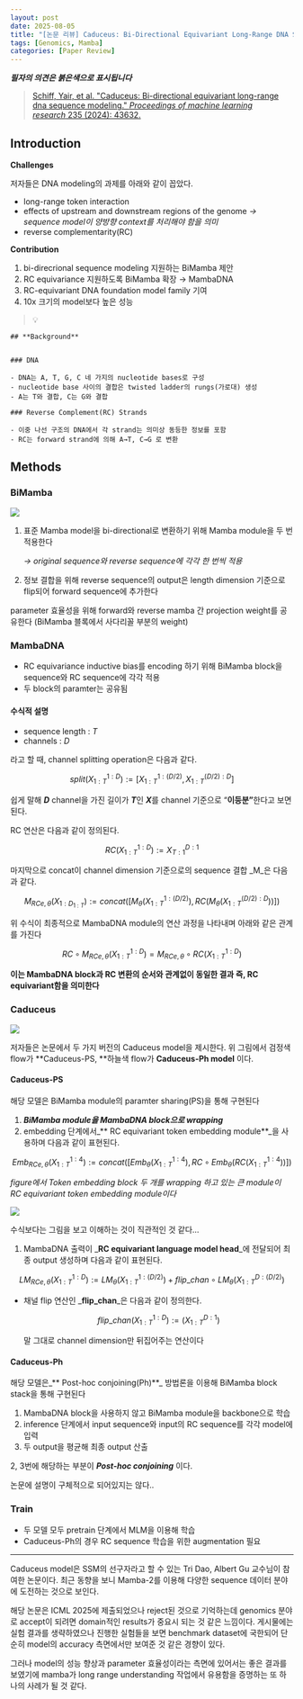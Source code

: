 ```yaml
---
layout: post
date: 2025-08-05
title: "[논문 리뷰] Caduceus: Bi-Directional Equivariant Long-Range DNA Sequence Modeling"
tags: [Genomics, Mamba]
categories: [Paper Review]
---
```


<span class="notion-red">_**필자의 의견은 붉은색으로 표시됩니다**_</span>


> [Schiff, Yair, et al. "Caduceus: Bi-directional equivariant long-range dna sequence modeling." ](https://pmc.ncbi.nlm.nih.gov/articles/PMC12189541/)[_Proceedings of machine learning research_](https://pmc.ncbi.nlm.nih.gov/articles/PMC12189541/)[ 235 (2024): 43632.](https://pmc.ncbi.nlm.nih.gov/articles/PMC12189541/)



## Introduction


**Challenges**


저자들은 DNA modeling의 과제를 아래와 같이 꼽았다.

- long-range token interaction
- effects of upstream and downstream regions of the genome 
_→ sequence model이 양방향 context를 처리해야 함을 의미_
- reverse complementarity(RC)

**Contribution**

1. bi-direcrional sequence modeling 지원하는 BiMamba 제안
1. RC equivariance 지원하도록 BiMamba 확장 → MambaDNA
1. RC-equivariant DNA foundation model family 기여
1. 10x 크기의 model보다 높은 성능

> 💡 


	## **Background**


	### DNA

	- DNA는 A, T, G, C 네 가지의 nucleotide bases로 구성
	- nucleotide base 사이의 결합은 twisted ladder의 rungs(가로대) 생성
	- A는 T와 결합, C는 G와 결합

	### Reverse Complement(RC) Strands

	- 이중 나선 구조의 DNA에서 각 strand는 의미상 동등한 정보를 포함
	- RC는 forward strand에 의해 A→T, C→G 로 변환


## Methods



### BiMamba


![](https://prod-files-secure.s3.us-west-2.amazonaws.com/542b861c-36a8-4051-84e5-8804b6728dba/2c247d59-7815-4980-99f0-8f0d21f445a7/image.png?X-Amz-Algorithm=AWS4-HMAC-SHA256&X-Amz-Content-Sha256=UNSIGNED-PAYLOAD&X-Amz-Credential=ASIAZI2LB466YLPBCKPS%2F20250823%2Fus-west-2%2Fs3%2Faws4_request&X-Amz-Date=20250823T170047Z&X-Amz-Expires=3600&X-Amz-Security-Token=IQoJb3JpZ2luX2VjENj%2F%2F%2F%2F%2F%2F%2F%2F%2F%2FwEaCXVzLXdlc3QtMiJHMEUCIDp9fG3U07WdnVezjjsHcLTcKIJNmXipDsJNUhPTivQoAiEA1UcwjP%2BvXZW65Q9FpECFsIeGYK%2B6FozL%2B6cX7SYk8Z4q%2FwMIMRAAGgw2Mzc0MjMxODM4MDUiDBT%2F%2FH7MwVv29C9P0ircA302kLvYMZrH9Bz0WL6bzo7DDSmujb2MMj0Ek0PcrthEFpjgwmWm8kDumD%2BL%2Fv%2FhC5P7MScFex6DxO0rI2fr8VT5iNFQDm7fB4H3mSah6xZV0cljPxJZWwL%2Bo37bHnCRQP29Xr8RpaAGJqWJ1ITGpfMTjs7sEjd%2BxRmI6aLizE2dp8ED07zySynjwdU2CErFQGKGAzQOGpTiQfM2h8RLUOg1M3j8crX1fHPkCFB3nAYoAxeQGcUXJBJzzv%2FygtCUwowrWh%2BGD6RULnyrZ8yMp%2FSguNgqjx8KN8fJ3lIeXakmdxToH3JH1N2Fq8xON9d4OGUH9maD%2BCp%2F4XpGuWdo4EbKLRF3QshibFoQH5Y8fySxTMuXQPtxkoNPBPCEotR%2BqWSD8cxRpf95eIsYQmlhHOjdyD0FukyslqDt5QlM6iznYjeRun731YDwA%2BmC%2B5q7N9f9ynDyZyGCLsxeKSYeZm%2FOgOu8Cw8hy6fUaTlWgsXhAZNg34hZ3o0CSoHA9VNLNaaIxhsLYom4%2B%2Bth21CEoxY8dw9xVLcux51GO%2BM%2B1sp7PygGSDBc7et%2BBk5%2BMbkSEOwP%2B3UPTX3yCUtsb%2FeTNIzdM7WDvGgeDN9LGPoLMBwe9Jz2MDx8EQqZ88oOMK3Cp8UGOqUBqhdBiCsgW9e8QtZRoahj3%2BwmSIVz1PdqubEbPRTNY3vvCAzHNPMcH1GaQ4kZL6EfAJ1BceEhgMuHXxWG26W7BAHoP3ey7%2BFijcX1fYdTC%2FENcekpFQQU%2BkNNk%2BKabqbvrbrx2pCzuyDmmURRYP0VVjC2NCSDdkkkI%2BBSQou8gp%2F3TU9zOZQYrnm8no5W8OrSmiWMupEetzXrSpP2C%2FKIVYlvtHlf&X-Amz-Signature=95010013d5d974af504395e74b09bf6b56e0a2fdf68119283218f1f431507063&X-Amz-SignedHeaders=host&x-amz-checksum-mode=ENABLED&x-id=GetObject)

1. 표준 Mamba model을 bi-directional로 변환하기 위해 Mamba module을 두 번 적용한다

	_→ original sequence와 reverse sequence에 각각 한 번씩 적용_

1. 정보 결합을 위해 reverse sequence의 output은 length dimension 기준으로 flip되어 forward sequence에 추가한다

parameter 효율성을 위해 forward와 reverse mamba 간 projection weight를 공유한다 (BiMamba 블록에서 사다리꼴 부분의 weight)



### MambaDNA

- RC equivariance inductive bias를 encoding 하기 위해 BiMamba block을 sequence와 RC sequence에 각각 적용
- 두 block의 paramter는 공유됨


#### 수식적 설명

- sequence length : _T_
- channels : _D_

라고 할 때,  channel splitting operation은 다음과 같다.


$$
split(X^{1:D}_{1:T}):=[X^{1:(D/2)}_{1:T},X^{(D/2):D}_{1:T}]
$$


<span class="notion-red">쉽게 말해 </span><span class="notion-red">_**D**_</span><span class="notion-red"> channel을 가진 길이가 </span><span class="notion-red">_**T**_</span><span class="notion-red">인 </span><span class="notion-red">_**X**_</span><span class="notion-red">를 channel 기준으로 “</span><span class="notion-red">**이등분”**</span><span class="notion-red">한다고 보면 된다.</span>


RC 연산은 다음과 같이 정의된다.


$$
RC(X^{1:D}_{1:T}):=X^{D:1}_{T:1}
$$


마지막으로 concat이 channel dimension 기준으로의 sequence 결합 _M_은 다음과 같다.


$$
M_{RCe,\theta}(X_{1:D_{1:T}}):=concat([M_{\theta}(X^{1:(D/2)}_{1:T}),RC(M_{\theta}(X^{(D/2):D}_{1:T}))])
$$


위 수식이 최종적으로 MambaDNA module의 연산 과정을 나타내며 아래와 같은 관계를 가진다


$$
RC\circ M_{RCe,\theta}(X^{1:D}_{1:T}) = M_{RCe,\theta} \circ RC(X^{1:D}_{1:T})
$$


**이는 MambaDNA block과 RC 변환의 순서와 관계없이 동일한 결과 즉, RC equivariant함을 의미한다**



### Caduceus


![](https://prod-files-secure.s3.us-west-2.amazonaws.com/542b861c-36a8-4051-84e5-8804b6728dba/f94a60d7-8145-473b-aef9-7c68d3ec604a/image.png?X-Amz-Algorithm=AWS4-HMAC-SHA256&X-Amz-Content-Sha256=UNSIGNED-PAYLOAD&X-Amz-Credential=ASIAZI2LB466YLPBCKPS%2F20250823%2Fus-west-2%2Fs3%2Faws4_request&X-Amz-Date=20250823T170047Z&X-Amz-Expires=3600&X-Amz-Security-Token=IQoJb3JpZ2luX2VjENj%2F%2F%2F%2F%2F%2F%2F%2F%2F%2FwEaCXVzLXdlc3QtMiJHMEUCIDp9fG3U07WdnVezjjsHcLTcKIJNmXipDsJNUhPTivQoAiEA1UcwjP%2BvXZW65Q9FpECFsIeGYK%2B6FozL%2B6cX7SYk8Z4q%2FwMIMRAAGgw2Mzc0MjMxODM4MDUiDBT%2F%2FH7MwVv29C9P0ircA302kLvYMZrH9Bz0WL6bzo7DDSmujb2MMj0Ek0PcrthEFpjgwmWm8kDumD%2BL%2Fv%2FhC5P7MScFex6DxO0rI2fr8VT5iNFQDm7fB4H3mSah6xZV0cljPxJZWwL%2Bo37bHnCRQP29Xr8RpaAGJqWJ1ITGpfMTjs7sEjd%2BxRmI6aLizE2dp8ED07zySynjwdU2CErFQGKGAzQOGpTiQfM2h8RLUOg1M3j8crX1fHPkCFB3nAYoAxeQGcUXJBJzzv%2FygtCUwowrWh%2BGD6RULnyrZ8yMp%2FSguNgqjx8KN8fJ3lIeXakmdxToH3JH1N2Fq8xON9d4OGUH9maD%2BCp%2F4XpGuWdo4EbKLRF3QshibFoQH5Y8fySxTMuXQPtxkoNPBPCEotR%2BqWSD8cxRpf95eIsYQmlhHOjdyD0FukyslqDt5QlM6iznYjeRun731YDwA%2BmC%2B5q7N9f9ynDyZyGCLsxeKSYeZm%2FOgOu8Cw8hy6fUaTlWgsXhAZNg34hZ3o0CSoHA9VNLNaaIxhsLYom4%2B%2Bth21CEoxY8dw9xVLcux51GO%2BM%2B1sp7PygGSDBc7et%2BBk5%2BMbkSEOwP%2B3UPTX3yCUtsb%2FeTNIzdM7WDvGgeDN9LGPoLMBwe9Jz2MDx8EQqZ88oOMK3Cp8UGOqUBqhdBiCsgW9e8QtZRoahj3%2BwmSIVz1PdqubEbPRTNY3vvCAzHNPMcH1GaQ4kZL6EfAJ1BceEhgMuHXxWG26W7BAHoP3ey7%2BFijcX1fYdTC%2FENcekpFQQU%2BkNNk%2BKabqbvrbrx2pCzuyDmmURRYP0VVjC2NCSDdkkkI%2BBSQou8gp%2F3TU9zOZQYrnm8no5W8OrSmiWMupEetzXrSpP2C%2FKIVYlvtHlf&X-Amz-Signature=c604774429e0e49142797087bf758922dbad5bf0a6c07420b8caa48cbde08e6d&X-Amz-SignedHeaders=host&x-amz-checksum-mode=ENABLED&x-id=GetObject)


저자들은 논문에서 두 가지 버전의 Caduceus model을 제시한다. 위 그림에서 검정색 flow가 **Caduceus-PS, **하늘색 flow가 **Caduceus-Ph model** 이다.



#### Caduceus-PS


해당 모델은 BiMamba module의 paramter sharing(PS)을 통해 구현된다

1. _**BiMamba module을 MambaDNA block으로 wrapping**_
1. embedding 단계에서_** RC equivariant token embedding module**_을 사용하며 다음과 같이 표현된다.

$$
Emb_{RCe,\theta}(X^{1:4}_{1:T}):=concat([Emb_{\theta}(X^{1:4}_{1:T}),RC \circ Emb_{\theta}(RC(X^{1:4}_{1:T}))])
$$


_figure에서 Token embedding block 두 개를 wrapping 하고 있는 큰 module이 RC equivariant token embedding module이다_


![](https://prod-files-secure.s3.us-west-2.amazonaws.com/542b861c-36a8-4051-84e5-8804b6728dba/b175e4da-71eb-4e91-8c23-a06dabe673c9/image.png?X-Amz-Algorithm=AWS4-HMAC-SHA256&X-Amz-Content-Sha256=UNSIGNED-PAYLOAD&X-Amz-Credential=ASIAZI2LB466YLPBCKPS%2F20250823%2Fus-west-2%2Fs3%2Faws4_request&X-Amz-Date=20250823T170047Z&X-Amz-Expires=3600&X-Amz-Security-Token=IQoJb3JpZ2luX2VjENj%2F%2F%2F%2F%2F%2F%2F%2F%2F%2FwEaCXVzLXdlc3QtMiJHMEUCIDp9fG3U07WdnVezjjsHcLTcKIJNmXipDsJNUhPTivQoAiEA1UcwjP%2BvXZW65Q9FpECFsIeGYK%2B6FozL%2B6cX7SYk8Z4q%2FwMIMRAAGgw2Mzc0MjMxODM4MDUiDBT%2F%2FH7MwVv29C9P0ircA302kLvYMZrH9Bz0WL6bzo7DDSmujb2MMj0Ek0PcrthEFpjgwmWm8kDumD%2BL%2Fv%2FhC5P7MScFex6DxO0rI2fr8VT5iNFQDm7fB4H3mSah6xZV0cljPxJZWwL%2Bo37bHnCRQP29Xr8RpaAGJqWJ1ITGpfMTjs7sEjd%2BxRmI6aLizE2dp8ED07zySynjwdU2CErFQGKGAzQOGpTiQfM2h8RLUOg1M3j8crX1fHPkCFB3nAYoAxeQGcUXJBJzzv%2FygtCUwowrWh%2BGD6RULnyrZ8yMp%2FSguNgqjx8KN8fJ3lIeXakmdxToH3JH1N2Fq8xON9d4OGUH9maD%2BCp%2F4XpGuWdo4EbKLRF3QshibFoQH5Y8fySxTMuXQPtxkoNPBPCEotR%2BqWSD8cxRpf95eIsYQmlhHOjdyD0FukyslqDt5QlM6iznYjeRun731YDwA%2BmC%2B5q7N9f9ynDyZyGCLsxeKSYeZm%2FOgOu8Cw8hy6fUaTlWgsXhAZNg34hZ3o0CSoHA9VNLNaaIxhsLYom4%2B%2Bth21CEoxY8dw9xVLcux51GO%2BM%2B1sp7PygGSDBc7et%2BBk5%2BMbkSEOwP%2B3UPTX3yCUtsb%2FeTNIzdM7WDvGgeDN9LGPoLMBwe9Jz2MDx8EQqZ88oOMK3Cp8UGOqUBqhdBiCsgW9e8QtZRoahj3%2BwmSIVz1PdqubEbPRTNY3vvCAzHNPMcH1GaQ4kZL6EfAJ1BceEhgMuHXxWG26W7BAHoP3ey7%2BFijcX1fYdTC%2FENcekpFQQU%2BkNNk%2BKabqbvrbrx2pCzuyDmmURRYP0VVjC2NCSDdkkkI%2BBSQou8gp%2F3TU9zOZQYrnm8no5W8OrSmiWMupEetzXrSpP2C%2FKIVYlvtHlf&X-Amz-Signature=0b40ca3ae3f9b4b1b11b2eaac49d271e10e96c521274c009fa367b20393792a4&X-Amz-SignedHeaders=host&x-amz-checksum-mode=ENABLED&x-id=GetObject)


<span class="notion-red">수식보다는 그림을 보고 이해하는 것이 직관적인 것 같다…</span>

1. MambaDNA 출력이 _**RC equivariant language model head**_에 전달되어 최종 output 생성하며 다음과 같이 표현된다.

$$
LM_{RCe,\theta}(X^{1:D}_{1:T}):= LM_{\theta}(X^{1:(D/2)}_{1:T})+flip\_chan\circ LM_{\theta}(X^{D:(D/2)}_{1:T})
$$

- 채널 flip 연산인 _**flip\_chan**_은 다음과 같이 정의한다.

	$$
	flip\_chan(X^{1:D}_{1:T}):=(X^{D:1}_{1:T})
	$$


	말 그대로 channel dimension만 뒤집어주는 연산이다



#### Caduceus-Ph


해당 모델은_** Post-hoc conjoining(Ph)**_ 방법론을 이용해 BiMamba block stack을 통해 구현된다

1. MambaDNA block을 사용하지 않고 BiMamba module을 backbone으로 학습
1. inference 단계에서 input sequence와 input의 RC sequence를 각각 model에 입력
1. 두 output을 평균해 최종 output 산출

2, 3번에 해당하는 부분이 _**Post-hoc conjoining**_ 이다.


<span class="notion-red">논문에 설명이 구체적으로 되어있지는 않다..</span>



### Train

- 두 모델 모두 pretrain 단계에서 MLM을 이용해 학습
- Caduceus-Ph의 경우 RC sequence 학습을 위한 augmentation 필요

---


<span class="notion-red">Caduceus model은 SSM의 선구자라고 할 수 있는 Tri Dao, Albert Gu 교수님이 참여한 논문이다. 최근 동향을 보니 Mamba-2를 이용해 다양한 sequence 데이터 분야에 도전하는 것으로 보인다.</span>


<span class="notion-red">해당 논문은 ICML 2025에 제출되었으나 reject된 것으로 기억하는데 genomics 분야로 accept이 되려면 domain적인 results가 중요시 되는 것 같은 느낌이다. 게시물에는 실험 결과를 생략하였으나 진행한 실험들을 보면 benchmark dataset에 국한되어 단순히 model의 accuracy 측면에서만 보여준 것 같은 경향이 있다.</span>


<span class="notion-red">그러나 model의 성능 향상과 parameter 효율성이라는 측면에 있어서는 좋은 결과를 보였기에 mamba가 long range understanding 작업에서 유용함을 증명하는 또 하나의 사례가 될 것 같다.</span>

